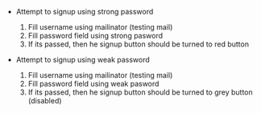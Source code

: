 - Attempt to signup using strong password
  1. Fill username using mailinator (testing mail)  
  2. Fill password field using strong pasword 
  3. If its passed, then he signup button should be turned to red button

- Attempt to signup using weak password
  1. Fill username using mailinator (testing mail)  
  2. Fill password field using weak pasword 
  3. If its passed, then he signup button should be turned to grey button (disabled)